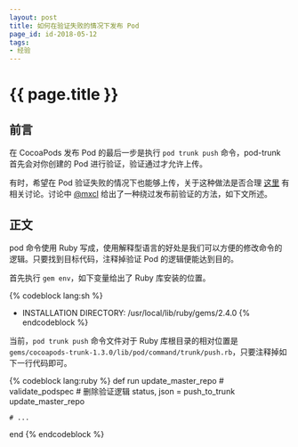 ```yaml
---
layout: post
title: 如何在验证失败的情况下发布 Pod
page_id: id-2018-05-12
tags:
- 经验
---
```


# {{ page.title }}

## 前言

在 CocoaPods 发布 Pod 的最后一步是执行 `pod trunk push` 命令，pod-trunk 首先会对你创建的 Pod 进行验证，验证通过才允许上传。

有时，希望在 Pod 验证失败的情况下也能够上传，关于这种做法是否合理 <a href="https://github.com/CocoaPods/CocoaPods/issues/5801" target="_blank">这里</a> 有相关讨论。讨论中 <a href="https://github.com/mxcl" target="_blank">@mxcl</a> 给出了一种绕过发布前验证的方法，如下文所述。

## 正文

pod 命令使用 Ruby 写成，使用解释型语言的好处是我们可以方便的修改命令的逻辑。只要找到目标代码，注释掉验证 Pod 的逻辑便能达到目的。

首先执行 `gem env`，如下变量给出了 Ruby 库安装的位置。

{% codeblock lang:sh %}
- INSTALLATION DIRECTORY: /usr/local/lib/ruby/gems/2.4.0
{% endcodeblock %}

当前，`pod trunk push` 命令文件对于 Ruby 库根目录的相对位置是 `gems/cocoapods-trunk-1.3.0/lib/pod/command/trunk/push.rb`，只要注释掉如下一行代码即可。

{% codeblock lang:ruby %}
def run
    update_master_repo
    # validate_podspec  # 删除验证逻辑
    status, json = push_to_trunk
    update_master_repo

    # ...
end
{% endcodeblock %}
